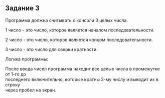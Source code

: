 ## Задание 3
Программа должна считывать с консоли 3 целых числа.

1 число - это число, которое является началом последовательности.

2 число - это число, которое является концом последовательности.

3 число - это число для сверки кратности.

Логика программы:

После ввода чисел программа находит все целые числа в промежутке от 1-го до<br/>последнего включительно, которые кратны 3-му числу и выводит их в строку<br/> через пробел на экран.